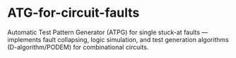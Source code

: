 # ATG-for-circuit-faults
Automatic Test Pattern Generator (ATPG) for single stuck-at faults — implements fault collapsing, logic simulation, and test generation algorithms (D-algorithm/PODEM) for combinational circuits.
